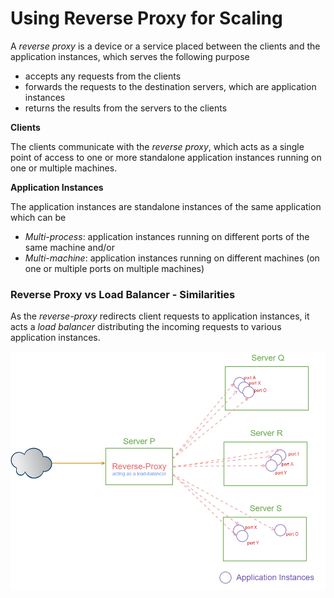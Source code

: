 # Using Reverse Proxy for Scaling

A *reverse proxy* is a device or a service placed between the clients and the application instances, which serves the following purpose

* accepts any requests from the clients
* forwards the requests to the destination servers, which are application instances
* returns the results from the servers to the clients

**Clients**

The clients communicate with the *reverse proxy*, which acts as a single point of access to one or more standalone application instances running on one or multiple machines.

**Application Instances**

The application instances are standalone instances of the same application which can be 

* *Multi-process*: application instances running on different ports of the same machine and/or
* *Multi-machine*: application instances running on different machines (on one or multiple ports on multiple machines)

### Reverse Proxy vs Load Balancer - Similarities

As the *reverse-proxy* redirects client requests to application instances, it acts a *load balancer* distributing the incoming requests to various application instances.

![](_misc/reverse-proxy-block-diagram.png)
